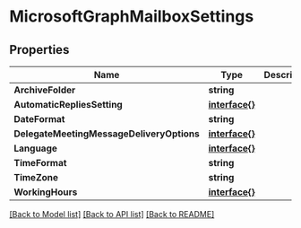 # MicrosoftGraphMailboxSettings

## Properties

Name | Type | Description | Notes
------------ | ------------- | ------------- | -------------
**ArchiveFolder** | **string** |  | [optional] 
**AutomaticRepliesSetting** | [**interface{}**](.md) |  | [optional] 
**DateFormat** | **string** |  | [optional] 
**DelegateMeetingMessageDeliveryOptions** | [**interface{}**](.md) |  | [optional] 
**Language** | [**interface{}**](.md) |  | [optional] 
**TimeFormat** | **string** |  | [optional] 
**TimeZone** | **string** |  | [optional] 
**WorkingHours** | [**interface{}**](.md) |  | [optional] 

[[Back to Model list]](../README.md#documentation-for-models) [[Back to API list]](../README.md#documentation-for-api-endpoints) [[Back to README]](../README.md)


